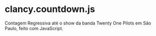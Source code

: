 # clancy.countdown.js
Contagem Regressiva até o show da banda Twenty One Pilots em São Paulo, feito com JavaScript.
